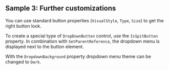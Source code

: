 ## Sample 3: Further customizations

You can use standard button properties (`VisualStyle`, `Type`, `Size`) to get the right button look.

To create a special type of `DropDownButton` control, use the `IsSpitButton` property. In combination with `SetParentReference`, the dropdown menu is displayed next to the button element.

With the `DropdownBackground` property dropdown menu theme can be changed to `Dark`.
